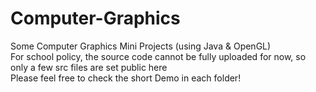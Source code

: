 # Computer-Graphics
Some Computer Graphics Mini Projects (using Java & OpenGL)  
For school policy, the source code cannot be fully uploaded for now, so only a few src files are set public here  
Please feel free to check the short Demo in each folder!
